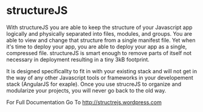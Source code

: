 structureJS
===========

With structureJS you are able to keep the structure of your Javascript app logically and physically separated into files, modules, and groups. You are able to view and change that structure from a single manifest file. Yet when it's time to deploy your app, you are able to deploy your app as a single, compressed file. structureJS is smart enough to remove parts of itself not necessary in deployment resulting in a tiny 3kB footprint. 

It is designed specificallty to fit in with your existing stack and will not get in the way of any other Javascript tools or frameworks in your developement stack (AngularJS for exaple). Once you use strucreJS to organize and modularize your projects, you will never go back to the old way.

For Full Documentation Go To http://structrejs.wordpress.com
